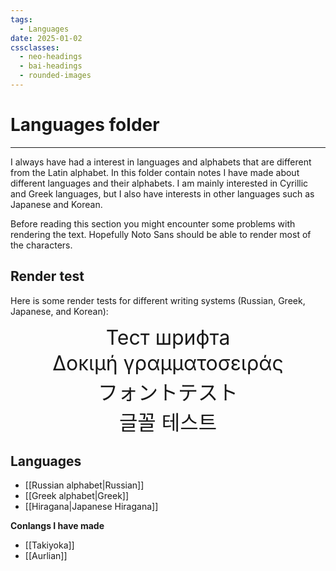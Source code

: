 ```yaml
---
tags:
  - Languages
date: 2025-01-02
cssclasses:
  - neo-headings
  - bai-headings
  - rounded-images
---
```

# Languages folder

***

I always have had a interest in languages and alphabets that are different from the Latin alphabet. In this folder contain notes I have made about different languages and their alphabets. I am mainly interested in Cyrillic and Greek languages, but I also have interests in other languages such as Japanese and Korean.

Before reading this section you might encounter some problems with rendering the text. Hopefully Noto Sans should be able to render most of the characters.

## Render test

Here is some render tests for different writing systems (Russian, Greek, Japanese, and Korean):

<p style="font-size:xx-large;text-align:center;margin:2px;">Тест шрифта</p>

<p style="font-size:xx-large;text-align:center;margin:2px;">Δοκιμή γραμματοσειράς</p>

<p style="font-size:xx-large;text-align:center;margin:2px;">フォントテスト</p>

<p style="font-size:xx-large;text-align:center;margin:2px;">글꼴 테스트</p>

## Languages
- [[Russian alphabet|Russian]]
- [[Greek alphabet|Greek]]
- [[Hiragana|Japanese Hiragana]]

**Conlangs I have made**
- [[Takiyoka]]
- [[Aurlian]]